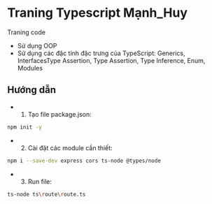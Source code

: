 # Traning Typescript Mạnh_Huy

Traning code 
- Sử dụng OOP
- Sử dụng các đặc tính đặc trưng của TypeScript: Generics, InterfacesType Assertion, Type Assertion, Type Inference, Enum, Modules

## Hướng dẫn 

- 1. Tạo file package.json: 
```bash
npm init -y
```
- 2. Cài đặt các module cần thiết: 
```bash
npm i --save-dev express cors ts-node @types/node
```
- 3. Run file: 
```bash
ts-node ts\route\route.ts
```


